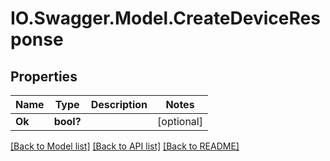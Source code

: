 # IO.Swagger.Model.CreateDeviceResponse
## Properties

Name | Type | Description | Notes
------------ | ------------- | ------------- | -------------
**Ok** | **bool?** |  | [optional] 

[[Back to Model list]](../README.md#documentation-for-models) [[Back to API list]](../README.md#documentation-for-api-endpoints) [[Back to README]](../README.md)

